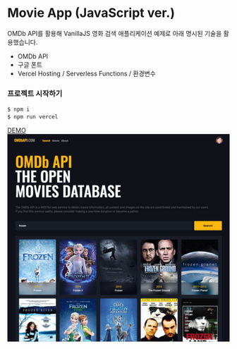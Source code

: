 # Movie App (JavaScript ver.)

OMDb API를 활용해 VanillaJS 영화 검색 애플리케이션 예제로 아래 명시된 기술을 활용했습니다.

- OMDb API
- 구글 폰트
- Vercel Hosting / Serverless Functions / 환경변수


### 프로젝트 시작하기

```bash
$ npm i
$ npm run vercel
```

[DEMO](https://vanilla-movie.vercel.app/#/)
![MovieApp](https://raw.githubusercontent.com/eegyuhong/vanilla-movie/main/_assets/screenshot.JPG)